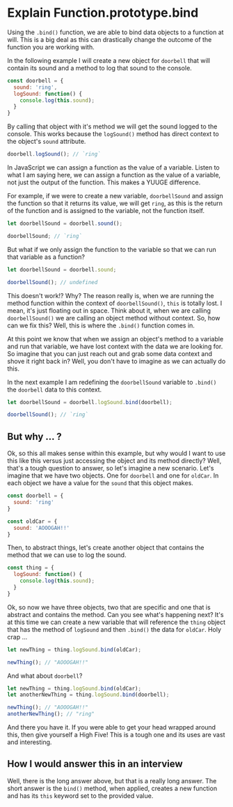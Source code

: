 # Explain Function.prototype.bind

Using the `.bind()` function, we are able to bind data objects to a function at will. This is a big deal as this can drastically change the outcome of the function you are working with.

In the following example I will create a new object for `doorbell` that will contain its sound and a method to log that sound to the console.

```js
const doorbell = {
  sound: 'ring',
  logSound: function() {
    console.log(this.sound);
  }
}
```

By calling that object with it's method we will get the sound logged to the console. This works because the `logSound()` method has direct context to the object's `sound` attribute.

```js
doorbell.logSound(); // `ring`
```

In JavaScript we can assign a function as the value of a variable. Listen to what I am saying here, we can assign a function as the value of a variable, not just the output of the function. This makes a YUUGE difference.

For example, if we were to create a new variable, `doorbellSound` and assign the function so that it returns its value, we will get `ring`, as this is the return of the function and is assigned to the variable, not the function itself.

```js
let doorbellSound = doorbell.sound();

doorbellSound; // `ring`
```

But what if we only assign the function to the variable so that we can run that variable as a function?

```js
let doorbellSound = doorbell.sound;

doorbellSound(); // undefined
```

This doesn't work!? Why? The reason really is, when we are running the method function within the context of `doorbellSound()`, `this` is totally lost. I mean, it's just floating out in space. Think about it, when we are calling `doorbellSound()` we are calling an object method without context. So, how can we fix this? Well, this is where the `.bind()` function comes in.

At this point we know that when we assign an object's method to a variable and run that variable, we have lost context with the data we are looking for. So imagine that you can just reach out and grab some data context and shove it right back in? Well, you don't have to imagine as we can actually do this.

In the next example I am redefining the `doorbellSound` variable to `.bind()` the `doorbell` data to this context.

```js
let doorbellSound = doorbell.logSound.bind(doorbell);

doorbellSound(); // `ring`
```

## But why ... ?

Ok, so this all makes sense within this example, but why would I want to use this like this versus just accessing the object and its method directly? Well, that's a tough question to answer, so let's imagine a new scenario. Let's imagine that we have two objects. One for `doorbell` and one for `oldCar`. In each object we have a value for the `sound` that this object makes.

```js
const doorbell = {
  sound: 'ring'
}

const oldCar = {
  sound: 'AOOOGAH!!'
}
```

Then, to abstract things, let's create another object that contains the method that we can use to log the sound.

```js
const thing = {
  logSound: function() {
    console.log(this.sound);
  }
}
```

Ok, so now we have three objects, two that are specific and one that is abstract and contains the method. Can you see what's happening next? It's at this time we can create a new variable that will reference the `thing` object that has the method of `logSound` and then `.bind()` the data for `oldCar`. Holy crap ...

```js
let newThing = thing.logSound.bind(oldCar);

newThing(); // "AOOOGAH!!"
```

And what about `doorbell`?

```js
let newThing = thing.logSound.bind(oldCar);
let anotherNewThing = thing.logSound.bind(doorbell);

newThing(); // "AOOOGAH!!"
anotherNewThing(); // "ring"
```

And there you have it. If you were able to get your head wrapped around this, then give yourself a High Five! This is a tough one and its uses are vast and interesting.

## How I would answer this in an interview

Well, there is the long answer above, but that is a really long answer. The short answer is the `bind()` method, when applied, creates a new function and has its `this` keyword set to the provided value.
